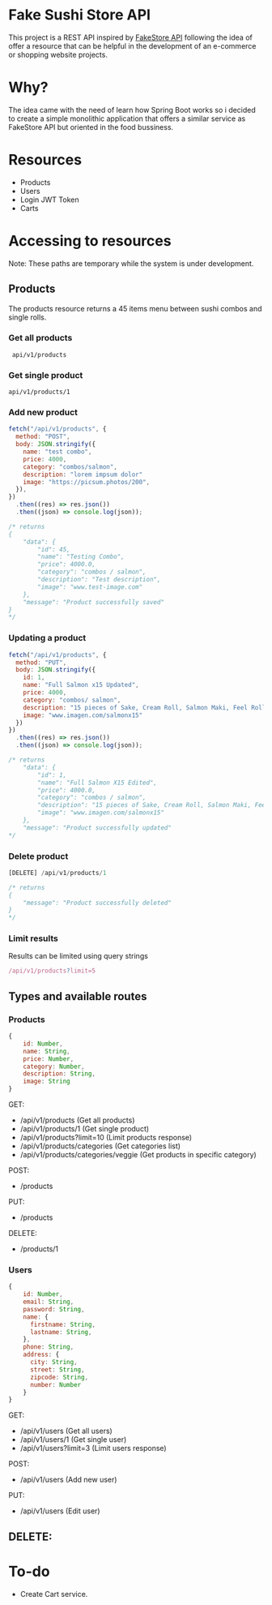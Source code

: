 # Fake Sushi Store API

This project is a REST API inspired by [FakeStore API](https://github.com/keikaavousi/fake-store-api) following the idea of offer a resource that can be helpful in the development of an e-commerce or shopping website projects.

# Why? 

The idea came with the need of learn how Spring Boot works so i decided to create a simple monolithic application that offers a similar service as FakeStore API but oriented in the food bussiness.

# Resources 

- Products
- Users
- Login JWT Token
- Carts 

# Accessing to resources 

Note: These paths are temporary while the system is under development. 

## Products 

The products resource returns a 45 items menu between sushi combos and single rolls.

### Get all products 

```
 api/v1/products 
```

### Get single product 

```
api/v1/products/1
```

### Add new product

```js
fetch("/api/v1/products", {
  method: "POST",
  body: JSON.stringify({
    name: "test combo",
    price: 4000,
    category: "combos/salmon",
    description: "lorem impsum dolor"
    image: "https://picsum.photos/200",
  }),
})
  .then((res) => res.json())
  .then((json) => console.log(json));

/* returns
{
    "data": {
        "id": 45,
        "name": "Testing Combo",
        "price": 4000.0,
        "category": "combos / salmon",
        "description": "Test description",
        "image": "www.test-image.com"
    },
    "message": "Product successfully saved"
}
*/
```

### Updating a product 

```js
fetch("/api/v1/products", {
  method: "PUT",
  body: JSON.stringify({
    id: 1,
    name: "Full Salmon x15 Updated",
    price: 4000,
    category: "combos/ salmon",
    description: "15 pieces of Sake, Cream Roll, Salmon Maki, Feel Roll",
    image: "www.imagen.com/salmonx15"
  })
})
  .then((res) => res.json())
  .then((json) => console.log(json));

/* returns
    "data": {
        "id": 1,
        "name": "Full Salmon X15 Edited",
        "price": 4000.0,
        "category": "combos / salmon",
        "description": "15 pieces of Sake, Cream Roll, Salmon Maki, Feel Roll",
        "image": "www.imagen.com/salmonx15"
    },
    "message": "Product successfully updated"
*/
```

### Delete product

```js
[DELETE] /api/v1/products/1 

/* returns
{
    "message": "Product successfully deleted"
}
*/
```

### Limit results 

Results can be limited using query strings

```js
/api/v1/products?limit=5
```

## Types and available routes 

### Products 

```js
{
    id: Number,
    name: String,
    price: Number,
    category: Number,
    description: String,
    image: String
}
```
GET: 

- /api/v1/products (Get all products)
- /api/v1/products/1 (Get single product)
- /api/v1/products?limit=10 (Limit products response)
- /api/v1/products/categories (Get categories list)
- /api/v1/products/categories/veggie (Get products in specific category)

POST: 

- /products 

PUT: 

- /products

DELETE: 

- /products/1

### Users 

```js
{
    id: Number,
    email: String,
    password: String,
    name: {
      firstname: String,
      lastname: String,
    },
    phone: String,
    address: {
      city: String,
      street: String,
      zipcode: String,
      number: Number
    }		
}
```
GET:
- /api/v1/users (Get all users)
- /api/v1/users/1 (Get single user)
- /api/v1/users?limit=3 (Limit users response)

POST:
- /api/v1/users (Add new user)

PUT:
- /api/v1/users (Edit user)

DELETE:
- 
 


# To-do

- Create Cart service. 
